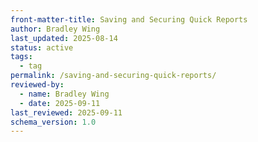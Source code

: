 ```yaml
---
front-matter-title: Saving and Securing Quick Reports  
author: Bradley Wing
last_updated: 2025-08-14  
status: active  
tags:
  - tag
permalink: /saving-and-securing-quick-reports/
reviewed-by:
  - name: Bradley Wing
  - date: 2025-09-11
last_reviewed: 2025-09-11
schema_version: 1.0  
---
```

